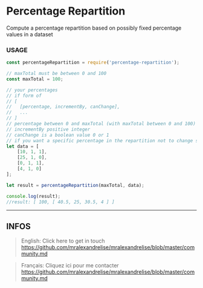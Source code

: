 # Percentage Repartition

Compute a percentage repartition based on possibly fixed percentage values in a dataset

### USAGE

```js
const percentageRepartition = require('percentage-repartition');

// maxTotal must be between 0 and 100
const maxTotal = 100;

// your percentages
// if form of
// [
//   [percentage, incrementBy, canChange],
//   ...
// ]
// percentage between 0 and maxTotal (with maxTotal between 0 and 100)
// incrementBy positive integer
// canChange is a boolean value 0 or 1
// if you want a specific percentage in the repartition not to change set it to 0
let data = [
    [10, 1, 1],
    [25, 1, 0],
    [0, 1, 1],
    [4, 1, 0]
];

let result = percentageRepartition(maxTotal, data);

console.log(result);
//result: [ 100, [ 40.5, 25, 30.5, 4 ] ]

```

-------------------------------

## INFOS

> English:
Click here to get in touch
https://github.com/mralexandrelise/mralexandrelise/blob/master/community.md

> Français:
Cliquez ici pour me contacter
https://github.com/mralexandrelise/mralexandrelise/blob/master/community.md


